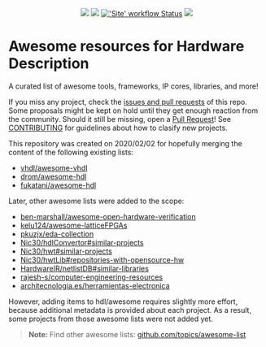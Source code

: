 <p align="center">
  <a title="hdl.github.io/awesome" href="https://hdl.github.io/awesome"><img src="https://img.shields.io/website.svg?label=hdl.github.io%2Fawesome&longCache=true&style=flat-square&url=http%3A%2F%2Fhdl.github.io%2Fawesome%2Findex.html"></a><!--
  -->
  <a title="hdl/community on gitter.im" href="https://gitter.im/hdl/community"><img src="https://img.shields.io/gitter/room/hdl/community.svg?longCache=true&style=flat-square&logo=gitter&logoColor=fff&color=4db797"></a><!--
  -->
  <a title="'Site' workflow Status" href="https://github.com/hdl/awesome/actions?query=workflow%3ASite"><img alt="'Site' workflow Status" src="https://img.shields.io/github/workflow/status/hdl/awesome/Site?longCache=true&style=flat-square&label=site&logoColor=fff&logo=GitHub%20Actions"></a><!--
  -->
  <a title="CC0 - Public Domain" href="https://github.com/hdl/awesome/blob/master/LICENSE.md"><img src="https://img.shields.io/github/license/hdl/awesome.svg?longCache=true&style=flat-square&logoColor=fff&logo=Creative%20Commons"></a><!--
  -->
</p>

# Awesome resources for Hardware Description

A curated list of awesome tools, frameworks, IP cores, libraries, and more!

If you miss any project, check the [issues and pull requests](https://github.com/HDL/awesome/issues?utf8=%E2%9C%93&q=) of this repo. Some proposals might be kept on hold until they get enough reaction from the community. Should it still be missing, open a [Pull Request](https://github.com/HDL/awesome/compare)! See [CONTRIBUTING](.github/CONTRIBUTING.md) for guidelines about how to clasify new projects.

This repository was created on 2020/02/02 for hopefully merging the content of the following existing lists:

- [vhdl/awesome-vhdl](https://github.com/vhdl/awesome-vhdl)
- [drom/awesome-hdl](https://github.com/drom/awesome-hdl)
- [fukatani/awesome-hdl](https://github.com/fukatani/awesome-hdl)

Later, other awesome lists were added to the scope:

- [ben-marshall/awesome-open-hardware-verification](https://github.com/ben-marshall/awesome-open-hardware-verification)
- [kelu124/awesome-latticeFPGAs](https://github.com/kelu124/awesome-latticeFPGAs)
- [pkuzjx/eda-collection](https://github.com/pkuzjx/eda-collection)
- [Nic30/hdlConvertor#similar-projects](https://github.com/Nic30/hdlConvertor#similar-projects)
- [Nic30/hwt#similar-projects](https://github.com/Nic30/hwt#similar-projects)
- [Nic30/hwtLib#repositories-with-opensource-hw](https://github.com/Nic30/hwtLib#repositories-with-opensource-hw)
- [HardwareIR/netlistDB#similar-libraries](https://github.com/HardwareIR/netlistDB#similar-libraries)
- [rajesh-s/computer-engineering-resources](https://github.com/rajesh-s/computer-engineering-resources/tree/master/area_specific)
- [architecnologia.es/herramientas-electronica](https://architecnologia.es/herramientas-electronica)

However, adding items to hdl/awesome requires slightly more effort, because additional metadata is provided about each project. As a result, some projects from those awesome lists were not added yet.

> **Note:** Find other awesome lists: [github.com/topics/awesome-list](https://github.com/topics/awesome-list)
